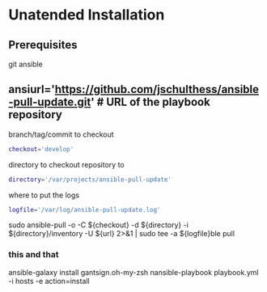 # Unatended Installation

## Prerequisites
git
ansible

## ansiurl='https://github.com/jschulthess/ansible-pull-update.git' # URL of the playbook repository
branch/tag/commit to checkout
```bash
checkout='develop'                                            
```
directory to checkout repository to
```bash
directory='/var/projects/ansible-pull-update'           
```
where to put the logs
```bash
logfile='/var/log/ansible-pull-update.log'                            
```

sudo ansible-pull -o -C ${checkout} -d ${directory} -i ${directory}/inventory -U ${url} 2>&1 | sudo tee -a ${logfile}ble pull



### this and that
ansible-galaxy install gantsign.oh-my-zsh
nansible-playbook playbook.yml -i hosts -e action=install


